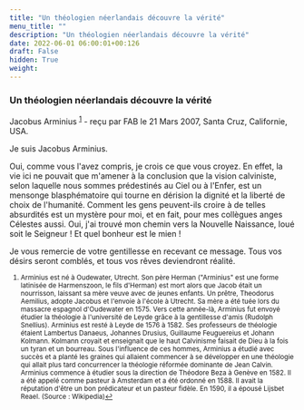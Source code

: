 ```yaml
---
title: "Un théologien néerlandais découvre la vérité"
menu_title: ""
description: "Un théologien néerlandais découvre la vérité"
date: 2022-06-01 06:00:01+00:126
draft: False
hidden: True
weight:
---
```

### Un théologien néerlandais découvre la vérité

Jacobus Arminius <sup id="a1">[1](#f1)</sup> - reçu par FAB le 21 Mars 2007, Santa Cruz, Californie, USA.

Je suis Jacobus Arminius.

Oui, comme vous l'avez compris, je crois ce que vous croyez. En effet, la vie ici ne pouvait que m'amener à la conclusion que la vision calviniste, selon laquelle nous sommes prédestinés au Ciel ou à l'Enfer, est un mensonge blasphématoire qui tourne en dérision la dignité et la liberté de choix de l'humanité. Comment les gens peuvent-ils croire à de telles absurdités est un mystère pour moi, et en fait, pour mes collègues anges Célestes aussi. Oui, j'ai trouvé mon chemin vers la Nouvelle Naissance, loué soit le Seigneur ! Et quel bonheur est le mien !

Je vous remercie de votre gentillesse en recevant ce message. Tous vos désirs seront comblés, et tous vos rêves deviendront réalité.
<small>

1. <large id="f1"> Arminius est né à Oudewater, Utrecht. Son père Herman ("Arminius" est une forme latinisée de Harmenszoon, le fils d'Herman) est mort alors que Jacob était un nourrisson, laissant sa mère veuve avec de jeunes enfants. Un prêtre, Theodorus Aemilius, adopte Jacobus et l'envoie à l'école à Utrecht. Sa mère a été tuée lors du massacre espagnol d'Oudewater en 1575. Vers cette année-là, Arminius fut envoyé étudier la théologie à l'université de Leyde grâce à la gentillesse d'amis (Rudolph Snellius). Arminius est resté à Leyde de 1576 à 1582. Ses professeurs de théologie étaient Lambertus Danaeus, Johannes Drusius, Guillaume Feuguereius et Johann Kolmann. Kolmann croyait et enseignait que le haut Calvinisme faisait de Dieu à la fois un tyran et un bourreau. Sous l'influence de ces hommes, Arminius a étudié avec succès et a planté les graines qui allaient commencer à se développer en une théologie qui allait plus tard concurrencer la théologie réformée dominante de Jean Calvin. Arminius commence à étudier sous la direction de Théodore Beza à Genève en 1582. Il a été appelé comme pasteur à Amsterdam et a été ordonné en 1588. Il avait la réputation d'être un bon prédicateur et un pasteur fidèle. En 1590, il a épousé Lijsbet Reael. (Source : Wikipedia)[↩](#a1)
